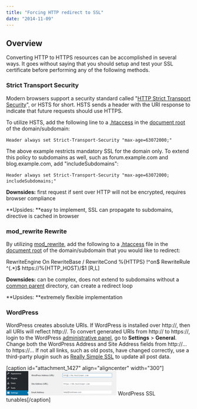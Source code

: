 ```yaml
---
title: "Forcing HTTP redirect to SSL"
date: "2014-11-09"
---
```


## Overview

Converting HTTP to HTTPS resources can be accomplished in several ways. It goes without saying that you should setup and test your SSL certificate before performing any of the following methods.

### Strict Transport Security

Modern browsers support a security standard called "[HTTP Strict Transport Security](https://en.wikipedia.org/wiki/HTTP_Strict_Transport_Security)", or HSTS for short. HSTS sends a header with the URI response to indicate that future requests should use HTTPS.

To utilize HSTS, add the following line to a [.htaccess](https://kb.apiscp.com/guides/htaccess-guide/) in the [document root](https://kb.apiscp.com/web-content/where-is-site-content-served-from/) of the domain/subdomain:

```
Header always set Strict-Transport-Security "max-age=63072000;"

```

The above example restricts mandatory SSL for the domain only. To extend this policy to subdomains as well, such as forum.example.com and blog.example.com, add "includeSubdomains":

```
Header always set Strict-Transport-Security "max-age=63072000; includeSubdomains;"
```

**Downsides:** first request if sent over HTTP will not be encrypted, requires browser compliance

**Upsides: **easy to implement, SSL can propagate to subdomains, directive is cached in browser

### mod\_rewrite Rewrite

By utilizing [mod\_rewrite](http://httpd.apache.org/docs/current/mod/mod_rewrite.html), add the following to a [.htaccess](https://kb.apiscp.com/guides/htaccess-guide/) file in the [document root](https://kb.apiscp.com/web-content/where-is-site-content-served-from/) of the domain/subdomain that you would like to redirect:

RewriteEngine On
RewriteBase /
RewriteCond %{HTTPS} !^on$
RewriteRule ^(.\*)$ https://%{HTTP\_HOST}/$1 \[R,L\]

**Downsides:** can be complex, does not extend to subdomains without a [common parent](https://kb.apiscp.com/web-content/sharing-htaccess-rules/) directory, can create a redirect loop

**Upsides: **extremely flexible implementation

### WordPress

WordPress creates absolute URIs. If WordPress is installed over http://, then all URIs will reflect http://. To convert generated URIs from http:// to https://, login to the WordPress [administrative panel](https://kb.apiscp.com/wordpress/access-wordpress-admin-panel/), go to **Settings** > **General**. Change both the WordPress Address and Site Address fields from http://... to https://... If not all links, such as old posts, have changed correctly, use a third-party plugin such as [Really Simple SSL](https://wordpress.org/plugins/really-simple-ssl/) to update all post data.

\[caption id="attachment\_1427" align="aligncenter" width="300"\][![](images/wordpress-ssl-300x66.png)](https://kb.apiscp.com/wp-content/uploads/2014/11/wordpress-ssl.png) WordPress SSL tunables\[/caption\]
